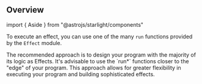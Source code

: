 ## Overview

import { Aside } from "@astrojs/starlight/components"

To execute an effect, you can use one of the many `run` functions provided by the `Effect` module.

<Aside type="tip" title="Running Effects at the Program's Edge">
  The recommended approach is to design your program with the majority of
  its logic as Effects. It's advisable to use the `run*` functions closer
  to the "edge" of your program. This approach allows for greater
  flexibility in executing your program and building sophisticated
  effects.
</Aside>
